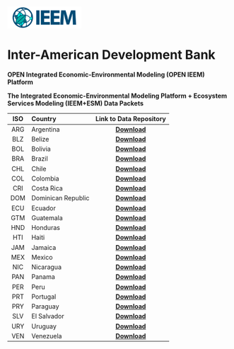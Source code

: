 <img src="media/ieem-logo.png" style="height:50px" class="center"/>

# **Inter-American Development Bank**

**OPEN Integrated Economic-Environmental Modeling (OPEN IEEM) Platform**

**The Integrated Economic-Environmental Modeling Platform + Ecosystem Services Modeling (IEEM+ESM) Data Packets**


|  ISO  |   **Country**       |                **Link to Data Repository**                   | 
| :---: | :---                |                            :---:                             |
|  ARG  | Argentina           | [ **Download** ](https://github.com/Open-IEEM/IEEM-ES-ARG/)  |
|  BLZ  | Belize              | [ **Download** ](https://github.com/Open-IEEM/IEEM-ES-BLZ/)  |
|  BOL  | Bolivia             | [ **Download** ](https://github.com/Open-IEEM/IEEM-ES-BOL/)  |
|  BRA  | Brazil              | [ **Download** ](https://github.com/Open-IEEM/IEEM-ES-BRA/)  |
|  CHL  | Chile               | [ **Download** ](https://github.com/Open-IEEM/IEEM-ES-CHL/)  |
|  COL  | Colombia            | [ **Download** ](https://github.com/Open-IEEM/IEEM-ES-COL/)  |
|  CRI  | Costa Rica          | [ **Download** ](https://github.com/Open-IEEM/IEEM-ES-CRI/)  |
|  DOM  | Dominican Republic  | [ **Download** ](https://github.com/Open-IEEM/IEEM-ES-DOM/)  |
|  ECU  | Ecuador             | [ **Download** ](https://github.com/Open-IEEM/IEEM-ES-ECU/)  |
|  GTM  | Guatemala           | [ **Download** ](https://github.com/Open-IEEM/IEEM-ES-GTM/)  |
|  HND  | Honduras            | [ **Download** ](https://github.com/Open-IEEM/IEEM-ES-HND/)  |
|  HTI  | Haiti               | [ **Download** ](https://github.com/Open-IEEM/IEEM-ES-HTI/)  |
|  JAM  | Jamaica             | [ **Download** ](https://github.com/Open-IEEM/IEEM-ES-JAM/)  |
|  MEX  | Mexico              | [ **Download** ](https://github.com/Open-IEEM/IEEM-ES-MEX/)  |
|  NIC  | Nicaragua           | [ **Download** ](https://github.com/Open-IEEM/IEEM-ES-NIC/)  |
|  PAN  | Panama              | [ **Download** ](https://github.com/Open-IEEM/IEEM-ES-PAN/)  |
|  PER  | Peru                | [ **Download** ](https://github.com/Open-IEEM/IEEM-ES-PER/)  |
|  PRT  | Portugal            | [ **Download** ](https://github.com/Open-IEEM/IEEM-ES-PRT/)  |
|  PRY  | Paraguay            | [ **Download** ](https://github.com/Open-IEEM/IEEM-ES-PRY/)  |
|  SLV  | El Salvador         | [ **Download** ](https://github.com/Open-IEEM/IEEM-ES-SLV/)  |
|  URY  | Uruguay             | [ **Download** ](https://github.com/Open-IEEM/IEEM-ES-URY/)  |
|  VEN  | Venezuela           | [ **Download** ](https://github.com/Open-IEEM/IEEM-ES-VEN/)  |